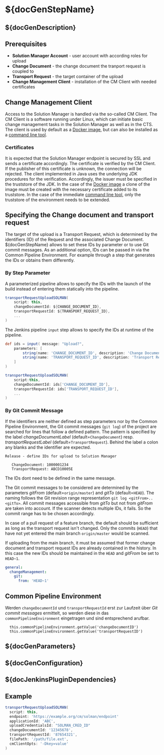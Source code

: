 # ${docGenStepName}

## ${docGenDescription}

## Prerequisites

* **Solution Manager Account** - user account with according roles for upload
* **Change Document** - the change document the tranport request is coupled to
* **Transport Request** - the target container of the upload
* **Change Management Client** - installation of the CM Client with needed certificates  

## Change Management Client

Access to the Solution Manager is handled via the so-called CM Client.
The CM Client is a software running under Linux, which can initiate basic change management tasks
in the Solution Manager as well as in the CTS. The client is used by default
as  a [Docker image](https://hub.docker.com/r/ppiper/cm-client),
but can also be installed as a [command line tool](https://github.com/SAP/devops-cm-client).

### Certificates

It is expected that the Solution Manager endpoint is secured by SSL and sends a certificate accordingly.
The certificate is verified by the CM Client. If the publisher of this certificate is unknown,
the connection will be rejected. The client implemented in Java uses
the underlying JDK procedures for the verification. Accordingly, the issuer must be specified in the
truststore of the JDK. In the case of the [Docker image](https://hub.docker.com/r/ppiper/cm-client)
a clone of the image must be created with the necessary certificate added to its truststore.
In the case of the immediate [command line tool](https://github.com/SAP/devops-cm-client),
only the truststore of the environment needs to be extended.

## Specifying the Change document and transport request

The target of the upload is a Transport Request, which is determined by the identifiers (ID)
of the Request and the associated Change Document.
${docGenStepName} allows to set these IDs by parameter or to use Git commit messages.
As an additional option, IDs can be passed in via the Common Pipeline Environment. For example through a
step that generates the IDs or obtains them differently.

### By Step Parameter

A parameterized pipeline allows to specify the IDs with the launch of the build
instead of entering them statically into the pipeline.

```groovy
transportRequestUploadSOLMAN(
    script: this,
    changeDocumentId: ${CHANGE_DOCUMENT_ID},
    transportRequestId: ${TRANSPORT_REQUEST_ID},
    ...
)
```

The Jenkins pipeline `input` step allows to specify the IDs at runtime of the pipeline.

```groovy
def ids = input( message: "Upload?", 
    parameters: [
        string(name: 'CHANGE_DOCUMENT_ID', description: 'Change Document ID'), 
        string(name: 'TRANSPORT_REQUEST_ID', description: 'Transport Request ID')
    ]
)

transportRequestUploadSOLMAN(
    script:this, 
    changeDocumentId: ids['CHANGE_DOCUMENT_ID'], 
    transportRequestId: ids['TRANSPORT_REQUEST_ID'],
    ...
)
```

### By Git Commit Message

If the identifiers are neither defined as step parameters nor by the Common Pipeline Environment,
the Git commit messages (`git log`) of the project are searched for lines that follow a defined pattern.
The pattern is specified by the label _changeDocumentLabel_ (default=`ChangeDocument`) resp.
_transportRequestLabel_ (default=`TransportRequest`). Behind the label a colon
any blanks and the identifier are expected.

```
Release - define IDs for upload to Solution Manager

   ChangeDocument: 1000001234
   TransportRequest: ABCD10005E
```

The IDs dont need to be defined in the same message.

The Git commit messages to be considered are determined by the parameters _gitFrom_ (default=`origin/master`)
and _gitTo_ (default=`HEAD`). The naming follows the Git revision range representation `git log <gitFrom>..<gitTo>`.
All commit messages accessible from _gitTo_ but not from _gitFrom_ are taken into account. If the scanner
detects multiple IDs, it fails. So the commit range has to be chosen accordingly.

In case of a pull request of a feature branch, the default should be sufficient as long as the transport request
isn't changed. Only the commits (`HEAD`) that have not yet entered the main branch `origin/master` would be scanned.

If uploading from the main branch, it must be assumed that former change document and transport request IDs
are already contained in the history. In this case the new IDs should be maintained in the `HEAD` and
_gitFrom_ be set to `HEAD~1`.

```yaml
general:
  changeManagement:
    git:
      from: 'HEAD~1'
```

## Common Pipeline Environment

Werden `changeDocumentId` und `transportRequestId` erst zur Laufzeit über _Git commit messages_ ermittelt, so werden diese in das `commonPipelineEnvironment` eingetragen und sind entsprechend arufbar.

```
  this.commonPipelineEnvironment.getValue('changeDocumentID')
  this.commonPipelineEnvironment.getValue('transportRequestID')
```

## ${docGenParameters}

## ${docGenConfiguration}

## ${docJenkinsPluginDependencies}

## Example

```groovy
transportRequestUploadSOLMAN(
  script: this,
  endpoint: 'https://example.org/cm/solman/endpoint'
  applicationId: 'ABC',
  uploadCredentialsId: "SOLMAN_CRED_ID"
  changeDocumentId: '12345678',
  transportRequestId: '87654321',
  filePath: '/path/file.ext',
  cmClientOpts: '-Dkey=value'
)
```
